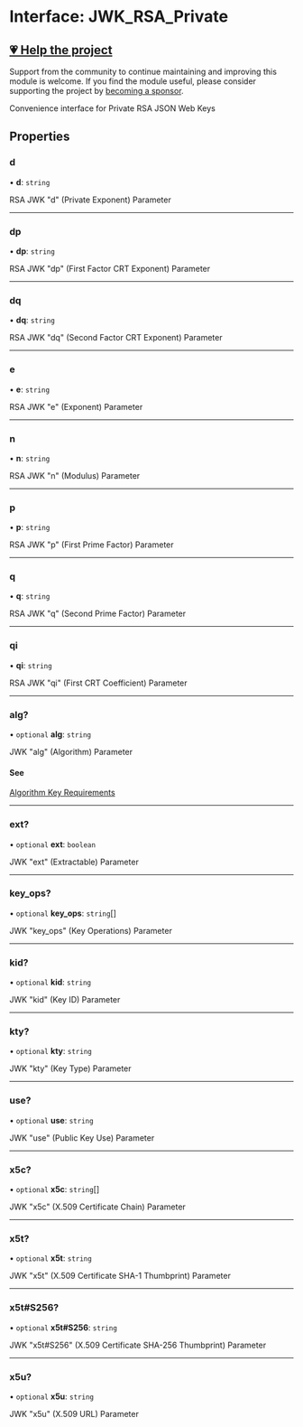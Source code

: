 # Interface: JWK\_RSA\_Private

## [💗 Help the project](https://github.com/sponsors/panva)

Support from the community to continue maintaining and improving this module is welcome. If you find the module useful, please consider supporting the project by [becoming a sponsor](https://github.com/sponsors/panva).

Convenience interface for Private RSA JSON Web Keys

## Properties

### d

• **d**: `string`

RSA JWK "d" (Private Exponent) Parameter

***

### dp

• **dp**: `string`

RSA JWK "dp" (First Factor CRT Exponent) Parameter

***

### dq

• **dq**: `string`

RSA JWK "dq" (Second Factor CRT Exponent) Parameter

***

### e

• **e**: `string`

RSA JWK "e" (Exponent) Parameter

***

### n

• **n**: `string`

RSA JWK "n" (Modulus) Parameter

***

### p

• **p**: `string`

RSA JWK "p" (First Prime Factor) Parameter

***

### q

• **q**: `string`

RSA JWK "q" (Second Prime Factor) Parameter

***

### qi

• **qi**: `string`

RSA JWK "qi" (First CRT Coefficient) Parameter

***

### alg?

• `optional` **alg**: `string`

JWK "alg" (Algorithm) Parameter

#### See

[Algorithm Key Requirements](https://github.com/panva/jose/issues/210)

***

### ext?

• `optional` **ext**: `boolean`

JWK "ext" (Extractable) Parameter

***

### key\_ops?

• `optional` **key\_ops**: `string`[]

JWK "key_ops" (Key Operations) Parameter

***

### kid?

• `optional` **kid**: `string`

JWK "kid" (Key ID) Parameter

***

### kty?

• `optional` **kty**: `string`

JWK "kty" (Key Type) Parameter

***

### use?

• `optional` **use**: `string`

JWK "use" (Public Key Use) Parameter

***

### x5c?

• `optional` **x5c**: `string`[]

JWK "x5c" (X.509 Certificate Chain) Parameter

***

### x5t?

• `optional` **x5t**: `string`

JWK "x5t" (X.509 Certificate SHA-1 Thumbprint) Parameter

***

### x5t#S256?

• `optional` **x5t#S256**: `string`

JWK "x5t#S256" (X.509 Certificate SHA-256 Thumbprint) Parameter

***

### x5u?

• `optional` **x5u**: `string`

JWK "x5u" (X.509 URL) Parameter
